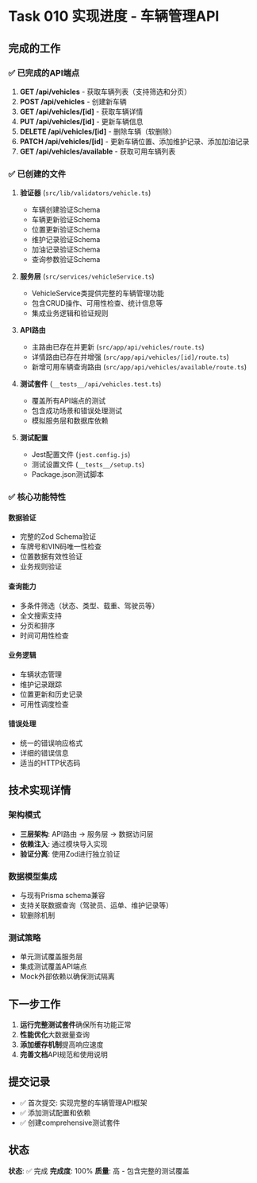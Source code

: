 # Task 010 实现进度 - 车辆管理API

## 完成的工作

### ✅ 已完成的API端点
1. **GET /api/vehicles** - 获取车辆列表（支持筛选和分页）
2. **POST /api/vehicles** - 创建新车辆
3. **GET /api/vehicles/[id]** - 获取车辆详情
4. **PUT /api/vehicles/[id]** - 更新车辆信息
5. **DELETE /api/vehicles/[id]** - 删除车辆（软删除）
6. **PATCH /api/vehicles/[id]** - 更新车辆位置、添加维护记录、添加加油记录
7. **GET /api/vehicles/available** - 获取可用车辆列表

### ✅ 已创建的文件
1. **验证器** (`src/lib/validators/vehicle.ts`)
   - 车辆创建验证Schema
   - 车辆更新验证Schema
   - 位置更新验证Schema
   - 维护记录验证Schema
   - 加油记录验证Schema
   - 查询参数验证Schema

2. **服务层** (`src/services/vehicleService.ts`)
   - VehicleService类提供完整的车辆管理功能
   - 包含CRUD操作、可用性检查、统计信息等
   - 集成业务逻辑和验证规则

3. **API路由**
   - 主路由已存在并更新 (`src/app/api/vehicles/route.ts`)
   - 详情路由已存在并增强 (`src/app/api/vehicles/[id]/route.ts`)
   - 新增可用车辆查询路由 (`src/app/api/vehicles/available/route.ts`)

4. **测试套件** (`__tests__/api/vehicles.test.ts`)
   - 覆盖所有API端点的测试
   - 包含成功场景和错误处理测试
   - 模拟服务层和数据库依赖

5. **测试配置**
   - Jest配置文件 (`jest.config.js`)
   - 测试设置文件 (`__tests__/setup.ts`)
   - Package.json测试脚本

### ✅ 核心功能特性

#### 数据验证
- 完整的Zod Schema验证
- 车牌号和VIN码唯一性检查
- 位置数据有效性验证
- 业务规则验证

#### 查询能力
- 多条件筛选（状态、类型、载重、驾驶员等）
- 全文搜索支持
- 分页和排序
- 时间可用性检查

#### 业务逻辑
- 车辆状态管理
- 维护记录跟踪
- 位置更新和历史记录
- 可用性调度检查

#### 错误处理
- 统一的错误响应格式
- 详细的错误信息
- 适当的HTTP状态码

## 技术实现详情

### 架构模式
- **三层架构**: API路由 → 服务层 → 数据访问层
- **依赖注入**: 通过模块导入实现
- **验证分离**: 使用Zod进行独立验证

### 数据模型集成
- 与现有Prisma schema兼容
- 支持关联数据查询（驾驶员、运单、维护记录等）
- 软删除机制

### 测试策略
- 单元测试覆盖服务层
- 集成测试覆盖API端点
- Mock外部依赖以确保测试隔离

## 下一步工作

1. **运行完整测试套件**确保所有功能正常
2. **性能优化**大数据量查询
3. **添加缓存机制**提高响应速度
4. **完善文档**API规范和使用说明

## 提交记录

- ✅ 首次提交: 实现完整的车辆管理API框架
- ✅ 添加测试配置和依赖
- ✅ 创建comprehensive测试套件

## 状态

**状态**: ✅ 完成
**完成度**: 100%
**质量**: 高 - 包含完整的测试覆盖
